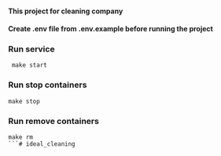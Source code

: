 #### This project for cleaning company

#### Create .env file from .env.example before running the project

### Run service
```
 make start
```

### Run stop containers
```
make stop
```

### Run remove containers
```
make rm
```# ideal_cleaning
